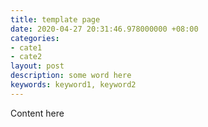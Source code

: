 ```yaml
---
title: template page
date: 2020-04-27 20:31:46.978000000 +08:00
categories:
- cate1
- cate2
layout: post
description: some word here
keywords: keyword1, keyword2
---
```


Content here
